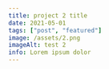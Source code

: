 ```yaml
---
title: project 2 title
date: 2021-05-01
tags: ["post", "featured"]
image: /assets/2.png
imageAlt: test 2
info: Lorem ipsum dolor
---
```


